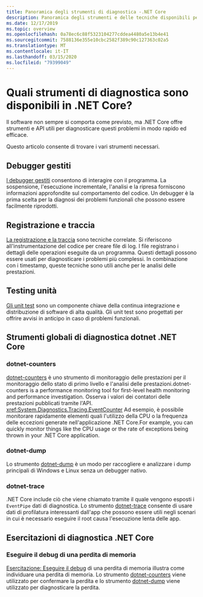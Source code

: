 ```yaml
---
title: Panoramica degli strumenti di diagnostica -.NET Core
description: Panoramica degli strumenti e delle tecniche disponibili per la diagnosi delle applicazioni .NET Core.
ms.date: 12/17/2019
ms.topic: overview
ms.openlocfilehash: 0a78ec6c88f5323104277cddea4480a5e13b4e41
ms.sourcegitcommit: 7588136e355e10cbc2582f389c90c127363c02a5
ms.translationtype: MT
ms.contentlocale: it-IT
ms.lasthandoff: 03/15/2020
ms.locfileid: "79399049"
---
```

# <a name="what-diagnostic-tools-are-available-in-net-core"></a>Quali strumenti di diagnostica sono disponibili in .NET Core?

Il software non sempre si comporta come previsto, ma .NET Core offre strumenti e API utili per diagnosticare questi problemi in modo rapido ed efficace.

Questo articolo consente di trovare i vari strumenti necessari.

## <a name="managed-debuggers"></a>Debugger gestiti

[I debugger gestiti](managed-debuggers.md) consentono di interagire con il programma. La sospensione, l'esecuzione incrementale, l'analisi e la ripresa forniscono informazioni approfondite sul comportamento del codice. Un debugger è la prima scelta per la diagnosi dei problemi funzionali che possono essere facilmente riprodotti.

## <a name="logging-and-tracing"></a>Registrazione e traccia

[La registrazione e la traccia](logging-tracing.md) sono tecniche correlate. Si riferiscono all'instrumentazione del codice per creare file di log. I file registrano i dettagli delle operazioni eseguite da un programma. Questi dettagli possono essere usati per diagnosticare i problemi più complessi. In combinazione con i timestamp, queste tecniche sono utili anche per le analisi delle prestazioni.

## <a name="unit-testing"></a>Testing unità

[Gli unit test](../testing/index.md) sono un componente chiave della continua integrazione e distribuzione di software di alta qualità. Gli unit test sono progettati per offrire avvisi in anticipo in caso di problemi funzionali.

## <a name="net-core-dotnet-diagnostic-global-tools"></a>Strumenti globali di diagnostica dotnet .NET Core

### <a name="dotnet-counters"></a>dotnet-counters

[dotnet-counters](dotnet-counters.md) è uno strumento di monitoraggio delle prestazioni per il monitoraggio dello stato di primo livello e l'analisi delle prestazioni.dotnet-counters is a performance monitoring tool for first-level health monitoring and performance investigation. Osserva i valori dei contatori delle prestazioni pubblicati tramite l'API. <xref:System.Diagnostics.Tracing.EventCounter> Ad esempio, è possibile monitorare rapidamente elementi quali l'utilizzo della CPU o la frequenza delle eccezioni generate nell'applicazione .NET Core.For example, you can quickly monitor things like the CPU usage or the rate of exceptions being thrown in your .NET Core application.

### <a name="dotnet-dump"></a>dotnet-dump

Lo strumento [dotnet-dump](dotnet-dump.md) è un modo per raccogliere e analizzare i dump principali di Windows e Linux senza un debugger nativo.

### <a name="dotnet-trace"></a>dotnet-trace

.NET Core include ciò che viene chiamato tramite il quale vengono esposti i `EventPipe` dati di diagnostica. Lo strumento [dotnet-trace](dotnet-trace.md) consente di usare dati di profilatura interessanti dall'app che possono essere utili negli scenari in cui è necessario eseguire il root causa l'esecuzione lenta delle app.

## <a name="net-core-diagnostics-tutorials"></a>Esercitazioni di diagnostica .NET Core

### <a name="debug-a-memory-leak"></a>Eseguire il debug di una perdita di memoria

[Esercitazione: Eseguire il debug](debug-memory-leak.md) di una perdita di memoria illustra come individuare una perdita di memoria. Lo strumento [dotnet-counters](dotnet-counters.md) viene utilizzato per confermare la perdita e lo strumento [dotnet-dump](dotnet-dump.md) viene utilizzato per diagnosticare la perdita.
